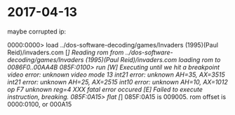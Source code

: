 # 2017-04-13

maybe corrupted ip:

0000:0000> load ../dos-software-decoding/games/Invaders (1995)(Paul Reid)/invaders.com
[*] Reading rom from ../dos-software-decoding/games/Invaders (1995)(Paul Reid)/invaders.com
loading rom to 0086F0..00AA4B
085F:0100> run
[W] Executing until we hit a breakpoint
video error: unknown video mode 13
int21 error: unknown AH=35, AX=3515
int21 error: unknown AH=25, AX=2515
int10 error: unknown AH=10, AX=1012
op F7 unknown reg=4
XXX fatal error occured
[E] Failed to execute instruction, breaking.
085F:0A15> flat
[*] 085F:0A15 is 009005.  rom offset is 0000:0100, or 000A15


